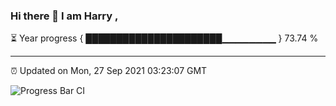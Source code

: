 ### Hi there 👋 I am Harry , 

⏳ Year progress { ██████████████████████▁▁▁▁▁▁▁▁ } 73.74 %

---

⏰ Updated on Mon, 27 Sep 2021 03:23:07 GMT

![Progress Bar CI](https://github.com/duykhang68/duykhang68/workflows/Progress%20Bar%20CI/badge.svg)
